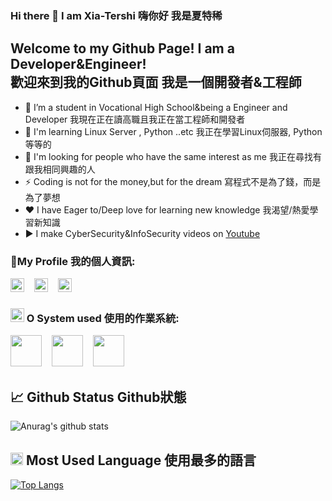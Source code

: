 ### Hi there 👋 I am Xia-Tershi 嗨你好 我是夏特稀
## Welcome to my Github Page! I am a Developer&Engineer!<br>歡迎來到我的Github頁面 我是一個開發者&工程師

- 🔭 I’m a student in Vocational High School&being a Engineer and Developer 我現在正在讀高職且我正在當工程師和開發者
- 🌱 I'm learning Linux Server , Python ..etc 我正在學習Linux伺服器, Python 等等的
- 👯 I'm looking for people who have the same interest as me 我正在尋找有跟我相同興趣的人
- ⚡ Coding is not for the money,but for the dream 寫程式不是為了錢，而是為了夢想
- ❤️ I have Eager to/Deep love for learning new knowledge 我渴望/熱愛學習新知識
- ▶️ I make CyberSecurity&InfoSecurity videos on [Youtube](https://www.youtube.com/c/%E5%A4%8F%E7%89%B9%E7%A8%80/videos)
### 🤝My Profile 我的個人資訊:
<p><a target="_blank" title="夏特稀YT" href="https://www.youtube.com/channel/UCPdpFDFOp3sPbZhRkaQVaQA?view_as=subscriber"><img width="22px" src="https://camo.githubusercontent.com/6645c4c313a1f4f0032cd1c5e5fd0033417104a7a282fed4cafdca8ac2a1ab33/68747470733a2f2f63646e2e6a7364656c6976722e6e65742f6e706d2f73696d706c652d69636f6e734076332f69636f6e732f796f75747562652e737667"></img></a>&nbsp;&nbsp;&nbsp;&nbsp;<a target="_blank" title="團隊FB專頁" href="https://www.facebook.com/shanling.team"><img width="22px" src="https://camo.githubusercontent.com/013ab4b8c0a14af1d626b6106c10a4ca83129f9b89d063db25612dcb88740bc5/68747470733a2f2f63646e2e6a7364656c6976722e6e65742f6e706d2f73696d706c652d69636f6e734076332f69636f6e732f66616365626f6f6b2e737667"></img></a>&nbsp;&nbsp;&nbsp;&nbsp;<a target="_blank" title="傳郵件給夏特稀" href="mailto://tershi@mail.tershi.ml"><img width="22px" src="https://camo.githubusercontent.com/c9a89a6426081483aa6cd371bdecae44045961437b349ea97097d476978436f4/68747470733a2f2f63646e2e6a7364656c6976722e6e65742f6e706d2f73696d706c652d69636f6e734076332f69636f6e732f676d61696c2e737667"></img></a>

### <img src="https://icon-library.com/images/system-icon-png/system-icon-png-28.jpg" width="22px"/> O System used 使用的作業系統:
<a target="_blank" title="Arch Linux" href="https://zh.wikipedia.org/zh-tw/Arch_Linux"><img src="https://upload.wikimedia.org/wikipedia/commons/thumb/a/a5/Archlinux-icon-crystal-64.svg/768px-Archlinux-icon-crystal-64.svg.png" width="50px"/></a>&nbsp;&nbsp;&nbsp;&nbsp;<a target="_blank" title="Windows10" href="https://zh.wikipedia.org/zh-tw/Microsoft_Windows"><img src="https://icons-for-free.com/iconfiles/png/512/desktop+microsoft+os+screen+technology+windows+icon-1320192780138264654.png" width="50px"/></a>&nbsp;&nbsp;&nbsp;&nbsp;<a target="_blank" title="Kali-Linux" href="https://zh.wikipedia.org/zh-tw/Kali_Linux"><img src="https://www.freepngimg.com/download/android/68988-kali-android-linux-free-clipart-hq.png" width="50px"/></a>

## 📈 Github Status Github狀態

![Anurag's github stats](https://github-readme-stats.vercel.app/api?username=mmm25002500&show_icons=true&theme=radical&hide_border=true)

## <img src="https://upload.wikimedia.org/wikipedia/commons/thumb/4/43/OOjs_UI_icon_language-ltr.svg/1200px-OOjs_UI_icon_language-ltr.svg.png" width="20px"/> Most Used Language 使用最多的語言
[![Top Langs](https://github-readme-stats.vercel.app/api/top-langs/?username=mmm25002500)](https://github.com/mmm25002500/github-readme-stats)

</p>
<!--
**mmm25002500/mmm25002500** is a ✨ _special_ ✨ repository because its `README.md` (this file) appears on your GitHub profile.

Here are some ideas to get you started:

- 🔭 I’m currently working on ...
- 🌱 I’m currently learning ...
- 👯 I’m looking to collaborate on ...
- 🤔 I’m looking for help with ...
- 💬 Ask me about ...
- 📫 How to reach me: ...
- 😄 Pronouns: ...
- ⚡ Fun fact: ...
-->
